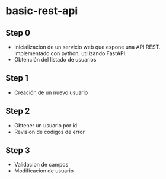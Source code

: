 # basic-rest-api

## Step 0

- Inicializacion de un servicio web que expone una API REST. Implementado con python, utilizando FastAPI
- Obtención del listado de usuarios

## Step 1

- Creación de un nuevo usuario

## Step 2

- Obtener un usuario por id
- Revision de codigos de error

## Step 3

- Validacion de campos
- Modificacion de usuario